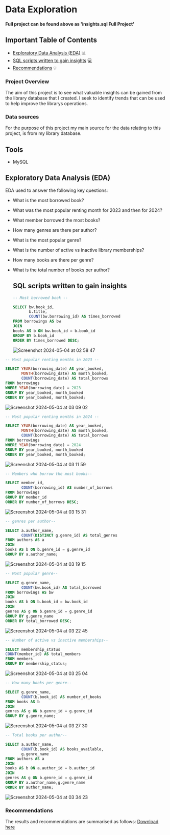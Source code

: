 # Data Exploration 

#### Full project can be found above as 'insights.sql Full Project'

## Important Table of Contents 

- [Exploratory Data Analysis (EDA)](#exploratory-data-analysis-eda) 📊
- [SQL scripts written to gain insights](#sql-scripts-written-to-gain-insights) 💻
- [Recommendations](#recommendations) 💡
  


### Project Overview

The aim of this project is to see what valuable insights can be gained from the library database that I created. I seek to identify trends that can be used
to help improve the librarys operations.


### Data sources

For the purpose of this project my main source for the data relating to this project, is from 
my library database.


## Tools 

- MySQL

## Exploratory Data Analysis (EDA)

   EDA used to answer the following key questions:

   - What is the most borrowed book?
   - What was the most popular renting month for 2023 and then for 2024?
   - What member borrowed the most books?
   - How many genres are there per author?
   - What is the most popular genre?
   - What is the number of active vs inactive library memberships?
   - How many books are there per genre?
   - What is the total number of books per author?

     ## SQL scripts written to gain insights
     
     ```sql
     -- Most borrowed book --
     
     SELECT bw.book_id,
            b.title,
            COUNT(bw.borrowing_id) AS times_borrowed
     FROM borrowings AS bw
     JOIN
     books AS b ON bw.book_id = b.book_id
     GROUP BY b.book_id
     ORDER BY times_borrowed DESC;
     ```
     ![Screenshot 2024-05-04 at 02 58 47](https://github.com/JoshuaAsante1997/Library-Database/assets/149339304/21596f9a-5bf4-49dd-8e0e-a500b4eb7a0f)

```sql
-- Most popular renting months in 2023 --

SELECT YEAR(borrowing_date) AS year_booked,
       MONTH(borrowing_date) AS month_booked,
       COUNT(borrowing_date) AS total_borrows
FROM borrowings
WHERE YEAR(borrowing_date) = 2023
GROUP BY year_booked, month_booked
ORDER BY year_booked, month_booked;
```
![Screenshot 2024-05-04 at 03 09 02](https://github.com/JoshuaAsante1997/Library-Database/assets/149339304/97308f46-2033-4f4b-b81e-b9435889903d)

```sql
-- Most popular renting months in 2024 --

SELECT YEAR(borrowing_date) AS year_booked,
       MONTH(borrowing_date) AS month_booked,
       COUNT(borrowing_date) AS total_borrows
FROM borrowings
WHERE YEAR(borrowing_date) = 2024
GROUP BY year_booked, month_booked
ORDER BY year_booked, month_booked;
```
![Screenshot 2024-05-04 at 03 11 59](https://github.com/JoshuaAsante1997/Library-Database/assets/149339304/984f4dc1-acd9-429b-9cad-6d3814770e4d)

```sql
-- Members who borrow the most books--

SELECT member_id,
       COUNT(borrowing_id) AS number_of_borrows
FROM borrowings
GROUP BY member_id
ORDER BY number_of_borrows DESC;
```
![Screenshot 2024-05-04 at 03 15 31](https://github.com/JoshuaAsante1997/Library-Database/assets/149339304/f4bf3317-fc07-493d-bea3-7337d9d0c94e)

```sql
-- genres per author--

SELECT a.author_name,
       COUNT(DISTINCT g.genre_id) AS total_genres
FROM authors AS a
JOIN
books AS b ON b.genre_id = g.genre_id
GROUP BY a.author_name;
```
![Screenshot 2024-05-04 at 03 19 15](https://github.com/JoshuaAsante1997/Library-Database/assets/149339304/74b3b531-b32b-419f-bec1-a3cc2892952b)


```sql
-- Most popular genre--

SELECT g.genre_name,
       COUNT(bw.book_id) AS total_borrowed
FROM borrowings AS bw
JOIN
books AS b ON b.book_id = bw.book_id
JOIN
genres AS g ON b.genre_id = g.genre_id
GROUP BY g.genre_name
ORDER BY total_borrowed DESC;
```
![Screenshot 2024-05-04 at 03 22 45](https://github.com/JoshuaAsante1997/Library-Database/assets/149339304/5e8ff8db-724e-44ac-b475-0ac5c4a900d3)

```sql
-- Number of active vs inactive memberships--

SELECT membership_status
COUNT(member_id) AS total_members
FROM members
GROUP BY membership_status;
```
![Screenshot 2024-05-04 at 03 25 04](https://github.com/JoshuaAsante1997/Library-Database/assets/149339304/02153fec-60fe-4e3d-b4db-0c7652cc882a)

```sql
-- How many books per genre--

SELECT g.genre_name,
       COUNT(b.book_id) AS number_of_books
FROM books AS b
JOIN
genres AS g ON b.genre_id = g.genre_id
GROUP BY g.genre_name;
```
![Screenshot 2024-05-04 at 03 27 30](https://github.com/JoshuaAsante1997/Library-Database/assets/149339304/1301c1ac-94f3-4785-94ed-51d559b85cc5)

```sql
-- Total books per author--

SELECT a.author_name,
       COUNT(b.book_id) AS books_available,
       g.genre_name
FROM authors AS a
JOIN
books AS b ON a.author_id = b.author_id
JOIN
genres AS g ON b.genre_id = g.genre_id
GROUP BY a.author_name,g.genre_name
ORDER BY author_name;
```
![Screenshot 2024-05-04 at 03 34 23](https://github.com/JoshuaAsante1997/Library-Database/assets/149339304/3f65c389-c47d-47a2-b244-bf870e1c704e)

### Recommendations

The results and recommendations are summarised as follows: [Download here](https://github.com/JoshuaAsante1997/Library-Database/files/15209902/Data.exploration.findings.pdf)


